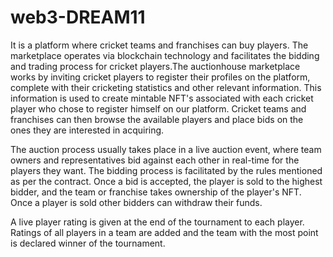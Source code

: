 # web3-DREAM11

It is a platform where cricket teams and franchises can buy players. The marketplace operates via blockchain technology and facilitates the bidding and trading process for cricket players.The auctionhouse marketplace works by inviting cricket players to register their profiles on the platform, complete with their cricketing statistics and other relevant information. This information is used to create mintable NFT's associated with each cricket player who chose to register himself on our platform. Cricket teams and franchises can then browse the available players and place bids on the ones they are interested in acquiring.

The auction process usually takes place in a live auction event, where team owners and representatives bid against each other in real-time for the players they want. The bidding process is facilitated by the rules mentioned as per the contract. Once a bid is accepted, the player is sold to the highest bidder, and the team or franchise takes ownership of the player's NFT. Once a player is sold other bidders can withdraw their funds.

A live player rating is given at the end of the tournament to each player. Ratings of all players in a team are added and the team with the most point is declared winner of the tournament. 
